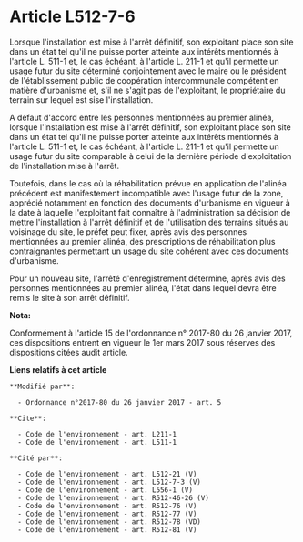 # Article L512-7-6

Lorsque l'installation est mise à l'arrêt définitif, son exploitant place son site dans un état tel qu'il ne puisse porter
atteinte aux intérêts mentionnés à l'article L. 511-1 et, le cas échéant, à l'article L. 211-1 et qu'il permette un usage
futur du site déterminé conjointement avec le maire ou le président de l'établissement public de coopération intercommunale
compétent en matière d'urbanisme et, s'il ne s'agit pas de l'exploitant, le propriétaire du terrain sur lequel est sise
l'installation. 

A défaut d'accord entre les personnes mentionnées au premier alinéa, lorsque l'installation est mise à l'arrêt définitif, son
exploitant place son site dans un état tel qu'il ne puisse porter atteinte aux intérêts mentionnés à l'article L. 511-1 et,
le cas échéant, à l'article L. 211-1 et qu'il permette un usage futur du site comparable à celui de la dernière période
d'exploitation de l'installation mise à l'arrêt. 

Toutefois, dans le cas où la réhabilitation prévue en application de l'alinéa précédent est manifestement incompatible avec
l'usage futur de la zone, apprécié notamment en fonction des documents d'urbanisme en vigueur à la date à laquelle
l'exploitant fait connaître à l'administration sa décision de mettre l'installation à l'arrêt définitif et de l'utilisation
des terrains situés au voisinage du site, le préfet peut fixer, après avis des personnes mentionnées au premier alinéa, des
prescriptions de réhabilitation plus contraignantes permettant un usage du site cohérent avec ces documents d'urbanisme. 

Pour un nouveau site, l'arrêté d'enregistrement détermine, après avis des personnes mentionnées au premier alinéa, l'état
dans lequel devra être remis le site à son arrêt définitif.

**Nota:**

Conformément à l'article 15 de l'ordonnance n° 2017-80 du 26 janvier 2017, ces dispositions entrent en vigueur le 1er mars
2017 sous réserves des dispositions citées audit article.

**Liens relatifs à cet article**

	**Modifié par**:

	  - Ordonnance n°2017-80 du 26 janvier 2017 - art. 5

	**Cite**:

	  - Code de l'environnement - art. L211-1
	  - Code de l'environnement - art. L511-1

	**Cité par**:

	  - Code de l'environnement - art. L512-21 (V)
	  - Code de l'environnement - art. L512-7-3 (V)
	  - Code de l'environnement - art. L556-1 (V)
	  - Code de l'environnement - art. R512-46-26 (V)
	  - Code de l'environnement - art. R512-76 (V)
	  - Code de l'environnement - art. R512-77 (V)
	  - Code de l'environnement - art. R512-78 (VD)
	  - Code de l'environnement - art. R512-81 (V)
